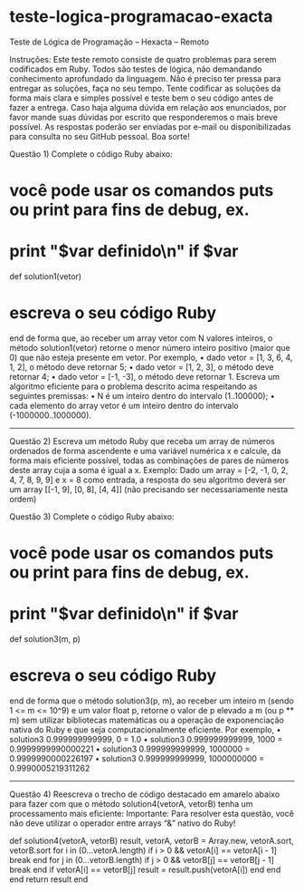 # teste-logica-programacao-exacta

Teste de Lógica de Programação – Hexacta – Remoto

Instruções: Este teste remoto consiste de quatro problemas para serem codificados em
Ruby. Todos são testes de lógica, não demandando conhecimento aprofundado da
linguagem. Não é preciso ter pressa para entregar as soluções, faça no seu tempo. Tente
codificar as soluções da forma mais clara e simples possível e teste bem o seu código
antes de fazer a entrega. Caso haja alguma dúvida em relação aos enunciados, por favor
mande suas dúvidas por escrito que responderemos o mais breve possível. As respostas
poderão ser enviadas por e-mail ou disponibilizadas para consulta no seu GitHub pessoal.
Boa sorte!

Questão 1) Complete o código Ruby abaixo:

# você pode usar os comandos puts ou print para fins de debug, ex.

# print "$var definido\n" if $var

def solution1(vetor)

# escreva o seu código Ruby

end
de forma que, ao receber um array vetor com N valores inteiros, o método solution1(vetor) retorne o
menor número inteiro positivo (maior que 0) que não esteja presente em vetor. Por exemplo,
• dado vetor = [1, 3, 6, 4, 1, 2], o método deve retornar 5;
• dado vetor = [1, 2, 3], o método deve retornar 4;
• dado vetor = [-1, -3], o método deve retornar 1.
Escreva um algoritmo eficiente para o problema descrito acima respeitando as seguintes premissas:
• N é um inteiro dentro do intervalo (1..100000);
• cada elemento do array vetor é um inteiro dentro do intervalo (-1000000..1000000).

---

Questão 2) Escreva um método Ruby que receba um array de números ordenados de forma ascendente e
uma variável numérica x e calcule, da forma mais eficiente possível, todas as combinações de pares de
números deste array cuja a soma é igual a x.
Exemplo: Dado um array = [-2, -1, 0, 2, 4, 7, 8, 9, 9] e x = 8 como entrada, a resposta do seu algoritmo deverá
ser um array [[-1, 9], [0, 8], [4, 4]] (não precisando ser necessariamente nesta ordem)

Questão 3) Complete o código Ruby abaixo:

# você pode usar os comandos puts ou print para fins de debug, ex.

# print "$var definido\n" if $var

def solution3(m, p)

# escreva o seu código Ruby

end
de forma que o método solution3(p, m), ao receber um inteiro m (sendo 1 <= m <= 10^9) e um valor float
p, retorne o valor de p elevado a m (ou p ** m) sem utilizar bibliotecas matemáticas ou a operação de
exponenciação nativa do Ruby e que seja computacionalmente eficiente. Por exemplo,
• solution3 0.999999999999, 0 = 1.0
• solution3 0.999999999999, 1000 = 0.9999999990000221
• solution3 0.999999999999, 1000000 = 0.9999990000226197
• solution3 0.999999999999, 1000000000 = 0.9990005219311262

---

Questão 4) Reescreva o trecho de código destacado em amarelo abaixo para fazer com que o método
solution4(vetorA, vetorB) tenha um processamento mais eficiente:
Importante: Para resolver esta questão, você não deve utilizar o operador entre arrays “&” nativo do Ruby!

def solution4(vetorA, vetorB)
result, vetorA, vetorB = Array.new, vetorA.sort, vetorB.sort
for i in (0...vetorA.length)
if i > 0 && vetorA[i] == vetorA[i - 1]
break
end
for j in (0...vetorB.length)
if j > 0 && vetorB[j] == vetorB[j - 1]
break
end
if vetorA[i] == vetorB[j]
result = result.push(vetorA[i])
end
end
end
return result
end
